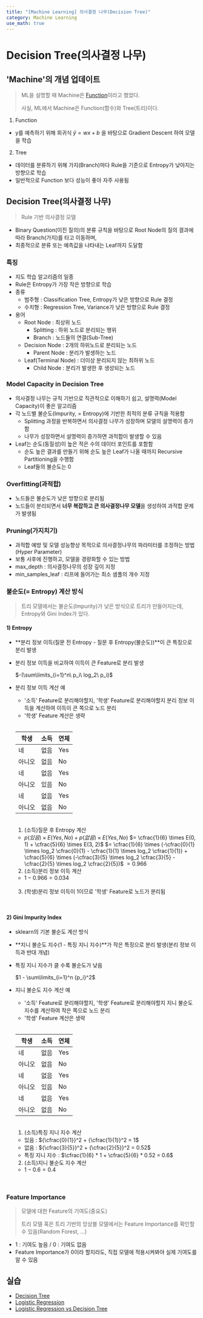 ```yaml
---
title: "[Machine Learning] 의사결정 나무(Decision Tree)"
category: Machine Learning
use_math: true
---
```


# Decision Tree(의사결정 나무)

## 'Machine'의 개념 업데이트
> ML을 설명할 때 Machine은 <a href="https://gilbertlim.github.io/machine%20learning/ml_intro/">Function</a>이라고 했었다.<br>
>
> 사실, ML에서 Machine은 Function(함수)와 Tree(트리)이다.

1) Function
- y를 예측하기 위해 회귀식 $\hat{y}=wx+b$ 을 바탕으로 Gradient Descent 하여 모델을 학습

2) Tree 
- 데이터를 분류하기 위해 가지(Branch)마다 Rule을 기준으로 Entropy가 낮아지는 방향으로 학습
- 일반적으로 Function 보다 성능이 좋아 자주 사용됨

## Decision Tree(의사결정 나무)
> Rule 기반 의사결정 모델
 
- Binary Question(이진 질의)의 분류 규칙을 바탕으로 Root Node의 질의 결과에 따라 Branch(가지)를 타고 이동하며, <br>
- 최종적으로 분류 또는 예측값을 나타내는 Leaf까지 도달함

### 특징
- 지도 학습 알고리즘의 일종
- Rule은 Entropy가 가장 작은 방향으로 학습
- 종류
    - 범주형 : Classification Tree, Entropy가 낮은 방향으로 Rule 결정
    - 수치형 : Regression Tree, Variance가 낮은 방향으로 Rule 결정
- 용어
  - Root Node : 최상위 노드
    - Splitting : 하위 노드로 분리되는 행위
    - Branch : 노드들의 연결(Sub-Tree)
  - Decision Node : 2개의 하위노드로 분리되는 노드
    - Parent Node : 분리가 발생하는 노드
  - Leaf(Terminal Node) : 더이상 분리되지 않는 최하위 노드
    - Child Node : 분리가 발생한 후 생성되는 노드

### Model Capacity in Decision Tree
- 의사결정 나무는 규칙 기반으로 직관적으로 이해하기 쉽고, 설명력(Model Capacity)이 좋은 알고리즘
- 각 노드별 불순도(Impurity, = Entropy)에 기반한 최적의 분류 규칙을 적용함
  - Splitting 과정을 반복하면서 의사결정 나무가 성장하며 모델의 설명력이 증가함
  - 나무가 성장하면서 설명력이 증가하면 과적합이 발생할 수 있음
- Leaf는 순도(동질성)이 높은 적은 수의 데이터 포인트를 포함함
  - 순도 높은 결과를 만들기 위해 순도 높은 Leaf가 나올 때까지 Recursive Partitioning을 수행함
  - Leaf들의 불순도는 0

  
### Overfitting(과적합)
- 노드들은 불순도가 낮은 방향으로 분리됨
- 노드들이 분리되면서 **너무 복잡하고 큰 의사결정나무 모델**을 생성하여 과적합 문제가 발생됨

### Pruning(가지치기)
- 과적합 예방 및 모델 성능향상 목적으로 의사결정나무의 파라미터를 조정하는 방법(Hyper Parameter)
- 보통 사후에 진행하고, 모델을 경량화할 수 있는 방법
- max_depth : 의사결정나무의 성장 깊이 지정
- min_samples_leaf : 리프에 들어가는 최소 샘플의 개수 지정

### 불순도(= Entropy) 계산 방식
> 트리 모델에서는 불순도(Impurity)가 낮은 방식으로 트리가 만들어지는데, Entropy와 Gini Index가 있다.

#### 1) Entropy
- **분리 정보 이득(질문 전 Entropy - 질문 후 Entropy(불순도))**이 큰 특징으로 분리 발생
- 분리 정보 이득을 비교하여 이득이 큰 Feature로 분리 발생

  $-(\sum\limits_{i=1}^n\ p_i\ log_2\ p_i)$

- 분리 정보 이득 계산 예
  - '소득' Feature로 분리해야할지, '학생' Feature로 분리해야할지 분리 정보 이득을 계산하여 이득이 큰 쪽으로 노드 분리
  - '학생' Feature 계산은 생략

  <br>
  
  |학생|소득|연체|
  |---|---|---|
  |네|없음|Yes|
  |아니오|없음|No|
  |네|없음|Yes|
  |아니오|있음|No|
  |네|없음|Yes|
  |아니오|없음|No|
  
  <br>

  1) (소득)질문 후 Entropy 계산
    
    - $p(있음) \times E(Yes, No) + p(없음) \times E(Yes, No)$
    $= \cfrac{1}{6} \times E(0, 1) + \cfrac{5}{6} \times E(3, 2)$
    $= \cfrac{1}{6} \times (-\cfrac{0}{1} \times log_2 \cfrac{0}{1} - \cfrac{1}{1} \times log_2 \cfrac{1}{1}) + \cfrac{5}{6} \times (-\cfrac{3}{5} \times log_2 \cfrac{3}{5} - \cfrac{2}{5} \times log_2 \cfrac{2}{5})$
    $=0.966$
  
  2) (소득)분리 정보 이득 계산 
    
    - $1 - 0.966 = 0.034$
  <br>
      
  3) (학생)분리 정보 이득이 $1$이므로 '학생' Feature로 노드가 분리됨

<br>

#### 2) Gini Impurity Index
- sklearn의 기본 불순도 계산 방식
- **지니 불순도 지수(1 - 특징 지니 지수)**가 작은 특징으로 분리 발생(분리 정보 이득과 반대 개념)
- 특징 지니 지수가 클 수록 불순도가 낮음

  $1 - \sum\limits_{i=1}^n {p_i}^2$

- 지니 불순도 지수 계산 예
  - '소득' Feature로 분리해야할지, '학생' Feature로 분리해야할지 지니 불순도 지수를 계산하여 작은 쪽으로 노드 분리
  - '학생' Feature 계산은 생략

  <br>
  
  |학생|소득|연체|
  |---|---|---|
  |네|없음|Yes|
  |아니오|없음|No|
  |네|없음|Yes|
  |아니오|있음|No|
  |네|없음|Yes|
  |아니오|없음|No|

  <br>

  1) (소득)특징 지니 지수 계산
    
    - 있음 : ${\cfrac{0}{1}}^2 + {\cfrac{1}{1}}^2 = 1$ 
    - 없음 : ${\cfrac{3}{5}}^2 + {\cfrac{2}{5}}^2 = 0.52$
    - 특징 지니 지수 : $\cfrac{1}{6} * 1 + \cfrac{5}{6} * 0.52 = 0.6$
  
  2) (소득)지니 불순도 지수 계산 
    
    - $1 - 0.6 = 0.4$
  
<br>

### Feature Importance
> 모델에 대한 Feature의 기여도(중요도)
> 
> 트리 모델 혹은 트리 기반의 앙상블 모델에서는 Feature Importance를 확인할 수 있음(Random Forest, ...)

- 1 : 기여도 높음 / 0 : 기여도 없음
- Feature Importance가 0이라 할지라도, 직접 모델에 적용시켜봐야 실제 기여도를 알 수 있음

## 실습
- <a href="https://colab.research.google.com/drive/12IycDwshRn0iSfSBolLjKC3D1U2FTDZG?usp=sharing">Decision Tree</a>
- <a href="https://colab.research.google.com/drive/1KT1oLLZZySYQWu47jThTRqerEM1GIO_X?usp=sharing">Logistic Regression</a>
- <a href="https://colab.research.google.com/drive/1SymAQM6rkcLBpmOM8NMUYj8v1dQq4WCU?usp=sharing">Logistic Regression vs Decision Tree</a>